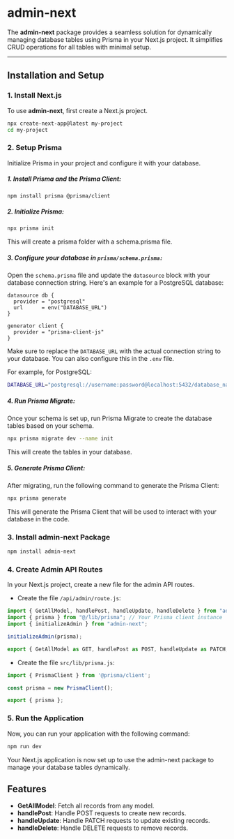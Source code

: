 # admin-next

The **admin-next** package provides a seamless solution for dynamically managing database tables using Prisma in your Next.js project. It simplifies CRUD operations for all tables with minimal setup.

---

## Installation and Setup

### 1. Install Next.js

To use **admin-next**, first create a Next.js project.

```bash
npx create-next-app@latest my-project
cd my-project
```

### 2. Setup Prisma

Initialize Prisma in your project and configure it with your database.

##### 1. Install Prisma and the Prisma Client:

```bash 
npm install prisma @prisma/client
```

##### 2. Initialize Prisma:
```bash
npx prisma init
```
This will create a prisma folder with a schema.prisma file.

#####  3. Configure your database in `prisma/schema.prisma:`

Open the `schema.prisma` file and update the `datasource` block with your database connection string. Here's an example for a PostgreSQL database:
```prisma
datasource db {
  provider = "postgresql"
  url      = env("DATABASE_URL")
}

generator client {
  provider = "prisma-client-js"
}
```
Make sure to replace the `DATABASE_URL` with the actual connection string to your database. You can also configure this in the `.env` file.

For example, for PostgreSQL:
```bash
DATABASE_URL="postgresql://username:password@localhost:5432/database_name?schema=public"
```
##### 4. Run Prisma Migrate:
Once your schema is set up, run Prisma Migrate to create the database tables based on your schema.

```bash
npx prisma migrate dev --name init
```
This will create the tables in your database.

##### 5. Generate Prisma Client:
After migrating, run the following command to generate the Prisma Client:

```bash
npx prisma generate
```
This will generate the Prisma Client that will be used to interact with your database in the code.

### 3. Install admin-next Package
```bash
npm install admin-next
```

### 4. Create Admin API Routes
In your Next.js project, create a new file for the admin API routes.

- Create the file `/api/admin/route.js`:

```javascript
import { GetAllModel, handlePost, handleUpdate, handleDelete } from "admin-next";
import { prisma } from "@/lib/prisma"; // Your Prisma client instance
import { initializeAdmin } from "admin-next";

initializeAdmin(prisma);

export { GetAllModel as GET, handlePost as POST, handleUpdate as PATCH, handleDelete as DELETE };
```
- Create the file `src/lib/prisma.js`:

```javascript
import { PrismaClient } from '@prisma/client';

const prisma = new PrismaClient();

export { prisma };
```

### 5. Run the Application
Now, you can run your application with the following command:
```bash
npm run dev
```
Your Next.js application is now set up to use the admin-next package to manage your database tables dynamically.

## Features

- **GetAllModel**: Fetch all records from any model.
- **handlePost**: Handle POST requests to create new records.
- **handleUpdate**: Handle PATCH requests to update existing records.
- **handleDelete**: Handle DELETE requests to remove records.
